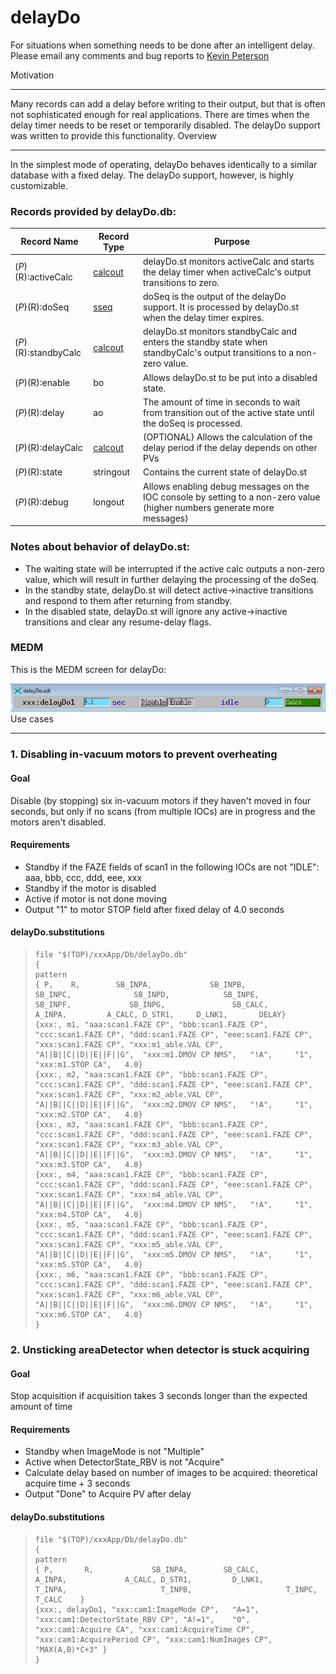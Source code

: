 delayDo
=======

For situations when something needs to be done after an intelligent delay. Please email any comments and bug reports to [Kevin Peterson](mailto:kmpeters_at_anl.gov)

Motivation

-----------------------

Many records can add a delay before writing to their output, but that is often not sophisticated enough for real applications. There are times when the delay timer needs to be reset or temporarily disabled. The delayDo support was written to provide this functionality. Overview


---------------------

In the simplest mode of operating, delayDo behaves identically to a similar database with a fixed delay. The delayDo support, however, is highly customizable.  
### Records provided by delayDo.db:

| __Record Name__ | __Record Type__ | __Purpose__ |
|---|---|---|
| $(P)$(R):activeCalc | [calcout](https://wiki-ext.aps.anl.gov/epics/index.php/RRM_3-14_Calcout) | delayDo.st monitors activeCalc and starts the delay timer when activeCalc's output transitions to zero. |
| $(P)$(R):doSeq | [sseq](https://htmlpreview.github.io/?https://raw.githubusercontent.com/epics-modules/calc/master/documentation/sseqRecord.html) | doSeq is the output of the delayDo support. It is processed by delayDo.st when the delay timer expires. |
| $(P)$(R):standbyCalc | [calcout](https://wiki-ext.aps.anl.gov/epics/index.php/RRM_3-14_Calcout) | delayDo.st monitors standbyCalc and enters the standby state when standbyCalc's output transitions to a non-zero value. |
| $(P)$(R):enable | bo | Allows delayDo.st to be put into a disabled state. |
| $(P)$(R):delay | ao | The amount of time in seconds to wait from transition out of the active state until the doSeq is processed. |
| $(P)$(R):delayCalc | [calcout](https://wiki-ext.aps.anl.gov/epics/index.php/RRM_3-14_Calcout) | (OPTIONAL) Allows the calculation of the delay period if the delay depends on other PVs |
| $(P)$(R):state | stringout | Contains the current state of delayDo.st |
| $(P)$(R):debug | longout | Allows enabling debug messages on the IOC console by setting to a non-zero value (higher numbers generate more messages) |

### Notes about behavior of delayDo.st:

- The waiting state will be interrupted if the active calc outputs a non-zero value, which will result in further delaying the processing of the doSeq.
- In the standby state, delayDo.st will detect active-&gt;inactive transitions and respond to them after returning from standby.
- In the disabled state, delayDo.st will ignore any active-&gt;inactive transitions and clear any resume-delay flags.

### MEDM

This is the MEDM screen for delayDo:  
  
![delayDo MEDM screen](delayDo.png)  
Use cases


----------------------

### 1. Disabling in-vacuum motors to prevent overheating

#### Goal

Disable (by stopping) six in-vacuum motors if they haven't moved in four seconds, but only if no scans (from multiple IOCs) are in progress and the motors aren't disabled. 

#### Requirements

- Standby if the FAZE fields of scan1 in the following IOCs are not "IDLE": aaa, bbb, ccc, ddd, eee, xxx
- Standby if the motor is disabled
- Active if motor is not done moving
- Output "1" to motor STOP field after fixed delay of 4.0 seconds

#### delayDo.substitutions

> ```
> file "$(TOP)/xxxApp/Db/delayDo.db"
> {
> pattern
> { P,    R,        SB_INPA,             SB_INPB,             SB_INPC,              SB_INPD,            SB_INPE,             SB_INPF,             SB_INPG,               SB_CALC,                A_INPA,         A_CALC, D_STR1,     D_LNK1,       DELAY}
> {xxx:, m1, "aaa:scan1.FAZE CP", "bbb:scan1.FAZE CP", "ccc:scan1.FAZE CP", "ddd:scan1.FAZE CP", "eee:scan1.FAZE CP", "xxx:scan1.FAZE CP", "xxx:m1_able.VAL CP", "A||B||C||D||E||F||G",  "xxx:m1.DMOV CP NMS",   "!A",     "1", "xxx:m1.STOP CA",   4.0}
> {xxx:, m2, "aaa:scan1.FAZE CP", "bbb:scan1.FAZE CP", "ccc:scan1.FAZE CP", "ddd:scan1.FAZE CP", "eee:scan1.FAZE CP", "xxx:scan1.FAZE CP", "xxx:m2_able.VAL CP", "A||B||C||D||E||F||G",  "xxx:m2.DMOV CP NMS",   "!A",     "1", "xxx:m2.STOP CA",   4.0}
> {xxx:, m3, "aaa:scan1.FAZE CP", "bbb:scan1.FAZE CP", "ccc:scan1.FAZE CP", "ddd:scan1.FAZE CP", "eee:scan1.FAZE CP", "xxx:scan1.FAZE CP", "xxx:m3_able.VAL CP", "A||B||C||D||E||F||G",  "xxx:m3.DMOV CP NMS",   "!A",     "1", "xxx:m3.STOP CA",   4.0}
> {xxx:, m4, "aaa:scan1.FAZE CP", "bbb:scan1.FAZE CP", "ccc:scan1.FAZE CP", "ddd:scan1.FAZE CP", "eee:scan1.FAZE CP", "xxx:scan1.FAZE CP", "xxx:m4_able.VAL CP", "A||B||C||D||E||F||G",  "xxx:m4.DMOV CP NMS",   "!A",     "1", "xxx:m4.STOP CA",   4.0}
> {xxx:, m5, "aaa:scan1.FAZE CP", "bbb:scan1.FAZE CP", "ccc:scan1.FAZE CP", "ddd:scan1.FAZE CP", "eee:scan1.FAZE CP", "xxx:scan1.FAZE CP", "xxx:m5_able.VAL CP", "A||B||C||D||E||F||G",  "xxx:m5.DMOV CP NMS",   "!A",     "1", "xxx:m5.STOP CA",   4.0}
> {xxx:, m6, "aaa:scan1.FAZE CP", "bbb:scan1.FAZE CP", "ccc:scan1.FAZE CP", "ddd:scan1.FAZE CP", "eee:scan1.FAZE CP", "xxx:scan1.FAZE CP", "xxx:m6_able.VAL CP", "A||B||C||D||E||F||G",  "xxx:m6.DMOV CP NMS",   "!A",     "1", "xxx:m6.STOP CA",   4.0}
> }
> ```

### 2. Unsticking areaDetector when detector is stuck acquiring

#### Goal

Stop acquisition if acquisition takes 3 seconds longer than the expected amount of time 

#### Requirements

- Standby when ImageMode is not "Multiple"
- Active when DetectorState\_RBV is not "Acquire"
- Calculate delay based on number of images to be acquired: theoretical acquire time + 3 seconds
- Output "Done" to Acquire PV after delay

#### delayDo.substitutions

> ```
> file "$(TOP)/xxxApp/Db/delayDo.db"
> {
> pattern
> { P,       R,             SB_INPA,        SB_CALC,              A_INPA,             A_CALC, D_STR1,         D_LNK1,                 T_INPA,                     T_INPB,                     T_INPC,              T_CALC    }
> {xxx:, delayDo1, "xxx:cam1:ImageMode CP",   "A=1", "xxx:cam1:DetectorState_RBV CP", "A!=1",    "0", "xxx:cam1:Acquire CA", "xxx:cam1:AcquireTime CP", "xxx:cam1:AcquirePeriod CP", "xxx:cam1:NumImages CP", "MAX(A,B)*C+3" }
> }
> ```

